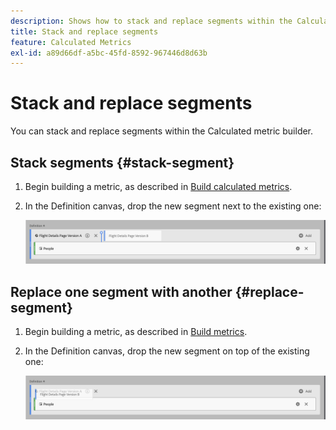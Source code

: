```yaml
---
description: Shows how to stack and replace segments within the Calculated Metric Builder.
title: Stack and replace segments
feature: Calculated Metrics
exl-id: a89d66df-a5bc-45fd-8592-967446d8d63b
---
```

# Stack and replace segments

You can stack and replace segments within the Calculated metric builder.

## Stack segments {#stack-segment}

1. Begin building a metric, as described in [Build calculated metrics](cm-build-metrics.md).

1. In the Definition canvas, drop the new segment next to the existing one:

   ![Definition canvas showing the US Visitors metric dropped next to the existing International Visitors.](assets/segment-stack.png)

## Replace one segment with another {#replace-segment}

1. Begin building a metric, as described in [Build metrics](/help/components/calc-metrics/cm-workflow/cm-build-metrics.md).

1. In the Definition canvas, drop the new segment on top of the existing one:

   ![Definition canvas showing the US Visitors dropped on top of the International Visitors metric.](assets/segment-replace.png)

